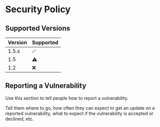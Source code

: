 # Security Policy

## Supported Versions


| Version | Supported          |
| ------- | ------------------ |
| 1.5.x   | :white_check_mark: |
| 1.5     | :warning:          |
| 1.2     | :x:                |

## Reporting a Vulnerability

Use this section to tell people how to report a vulnerability.

Tell them where to go, how often they can expect to get an update on a
reported vulnerability, what to expect if the vulnerability is accepted or
declined, etc.
